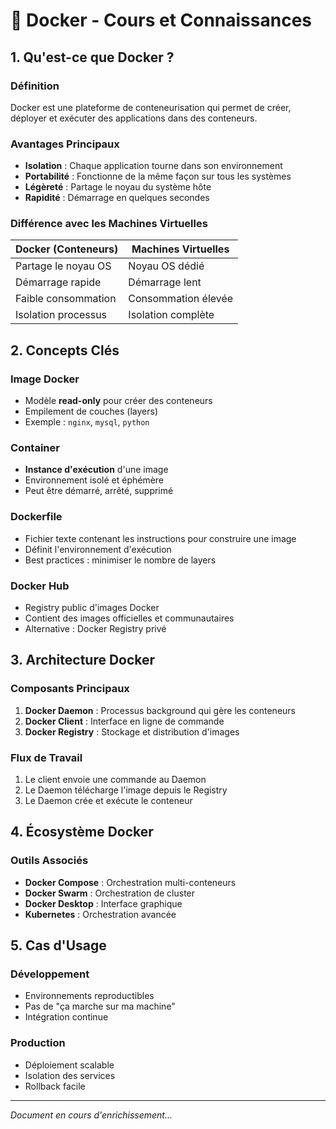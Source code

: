 # 🐳 Docker - Cours et Connaissances

## 1. Qu'est-ce que Docker ?

### Définition
Docker est une plateforme de conteneurisation qui permet de créer, déployer et exécuter des applications dans des conteneurs.

### Avantages Principaux
- **Isolation** : Chaque application tourne dans son environnement
- **Portabilité** : Fonctionne de la même façon sur tous les systèmes
- **Légèreté** : Partage le noyau du système hôte
- **Rapidité** : Démarrage en quelques secondes

### Différence avec les Machines Virtuelles
| Docker (Conteneurs) | Machines Virtuelles |
|---------------------|---------------------|
| Partage le noyau OS | Noyau OS dédié |
| Démarrage rapide | Démarrage lent |
| Faible consommation | Consommation élevée |
| Isolation processus | Isolation complète |

## 2. Concepts Clés

### Image Docker
- Modèle **read-only** pour créer des conteneurs
- Empilement de couches (layers)
- Exemple : `nginx`, `mysql`, `python`

### Container
- **Instance d'exécution** d'une image
- Environnement isolé et éphémère
- Peut être démarré, arrêté, supprimé

### Dockerfile
- Fichier texte contenant les instructions pour construire une image
- Définit l'environnement d'exécution
- Best practices : minimiser le nombre de layers

### Docker Hub
- Registry public d'images Docker
- Contient des images officielles et communautaires
- Alternative : Docker Registry privé

## 3. Architecture Docker

### Composants Principaux
1. **Docker Daemon** : Processus background qui gère les conteneurs
2. **Docker Client** : Interface en ligne de commande
3. **Docker Registry** : Stockage et distribution d'images

### Flux de Travail
1. Le client envoie une commande au Daemon
2. Le Daemon télécharge l'image depuis le Registry
3. Le Daemon crée et exécute le conteneur

## 4. Écosystème Docker

### Outils Associés
- **Docker Compose** : Orchestration multi-conteneurs
- **Docker Swarm** : Orchestration de cluster
- **Docker Desktop** : Interface graphique
- **Kubernetes** : Orchestration avancée

## 5. Cas d'Usage

### Développement
- Environnements reproductibles
- Pas de "ça marche sur ma machine"
- Intégration continue

### Production
- Déploiement scalable
- Isolation des services
- Rollback facile

---

*Document en cours d'enrichissement...*
